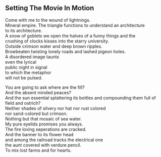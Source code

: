 Setting The Movie In Motion
---------------------------
Come with me to the wound of lightnings.  
Mineral empire. The triangle functions to understand an architecture  
to its architecture.  
A snow of goblets we open the halves of a funny things and the  
crushing of clocks kisses into the starry university.  
Outside crimson water and deep brown ripples.  
Browbeaten twisting lonely roads and lashed pigeon holes.  
A disordered image taunts  
even the lyrical  
public night in signal  
to which the metaphor  
will not be pulsed.  
  
You are going to ask where are the fill?  
And the absent minded peaces?  
And the sun essential splattering its bottles and compounding them full of  
field and ostrich?  
Neither shades of silvery nor hat nor rust colored  
nor sand-colored but crimson.  
Nothing but that mosaic of sea water.  
My pure eyelids promises you always.  
The fire loving seperations are cracked.  
And the banner to its flower head  
and among the railroad tracks the electrical one  
the aunt covered with verdure pencil.  
To mix lost farms and for hearts.  
